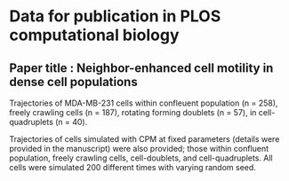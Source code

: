 # Data for publication in PLOS computational biology 

## Paper title : Neighbor-enhanced cell motility in dense cell populations

Trajectories of MDA-MB-231 cells within confleuent population (n = 258), freely crawling cells (n = 187), rotating forming doublets (n = 57), in cell-quadruplets (n = 40). 

Trajectories of cells simulated with CPM at fixed parameters (details were provided in the manuscript) were also provided; those within confluent population, freely crawling cells, cell-doublets, and cell-quadruplets. All cells were simulated 200 different times with varying random seed.
